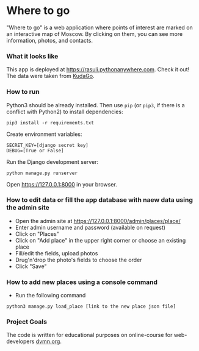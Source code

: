# Where to go

"Where to go" is a web application where points of interest are marked on an interactive map of Moscow. By clicking on them, you can see more information, photos, and contacts. 

### What it looks like
This app is deployed at https://rasuli.pythonanywhere.com. Check it out!
The data were taken from [KudaGo](https://kudago.com/).

### How to run
Python3 should be already installed. 
Then use `pip` (or `pip3`, if there is a conflict with Python2) to install dependencies:
```
pip3 install -r requirements.txt
```
Create environment variables:
```
SECRET_KEY=[django secret key]
DEBUG=[True or False]
```
Run the Django development server:
```
python manage.py runserver
```
Open https://127.0.0.1:8000 in your browser.

### How to edit data or fill the app database with naew data using the admin site
- Open the admin site at https://127.0.0.1:8000/admin/places/place/
- Enter admin username and password (available on request)
- Click on "Places"
- Click on "Add place" in the upper right corner or choose an existing place
- Fill/edit the fields, upload photos
- Drug'n'drop the photo's fields to choose the order
- Click "Save"

### How to add new places using a console command
- Run the following command
```
python3 manage.py load_place [link to the new place json file]
```

### Project Goals

The code is written for educational purposes on online-course for web-developers [dvmn.org](https://dvmn.org/).